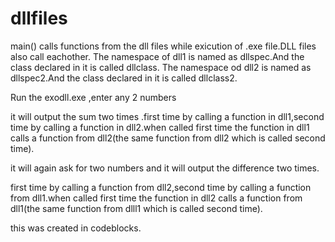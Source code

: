 # dllfiles
main() calls functions from the dll files while exicution of .exe file.DLL files also call eachother.
  The namespace of dll1 is named as dllspec.And the class declared in it is called dllclass.
  The namespace od dll2 is named as dllspec2.And the class declared in it is called dllclass2.
 
 
   Run the exodll.exe ,enter any 2 numbers
   
   it will output the sum two times .first time by calling a function in dll1,second time by calling a function in dll2.when called first time the function in dll1 calls a function from dll2(the same function from dll2 which is called second time).

   it will again ask for two numbers and it will output the difference two times.
   
   first time by calling a function from dll2,second time by calling a function from dll1.when called first time the function in dll2 calls a function from dll1(the same function from dlll1 which is called second time).
   
   this was created in codeblocks.
